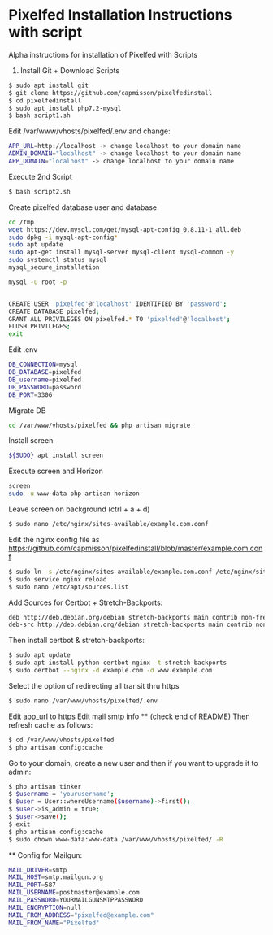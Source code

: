 # Pixelfed Installation Instructions with script

Alpha instructions for installation of Pixelfed with Scripts

1. Install Git + Download Scripts
```sh
$ sudo apt install git
$ git clone https://github.com/capmisson/pixelfedinstall
$ cd pixelfedinstall
$ sudo apt install php7.2-mysql
$ bash script1.sh
```

Edit /var/www/vhosts/pixelfed/.env and change:
```sh
APP_URL=http://localhost -> change localhost to your domain name
ADMIN_DOMAIN="localhost" -> change localhost to your domain name
APP_DOMAIN="localhost" -> change localhost to your domain name
```

Execute 2nd Script 
```sh
$ bash script2.sh
```

Create pixelfed database user and database

```sh
cd /tmp
wget https://dev.mysql.com/get/mysql-apt-config_0.8.11-1_all.deb
sudo dpkg -i mysql-apt-config* 
sudo apt update 
sudo apt-get install mysql-server mysql-client mysql-common -y
sudo systemctl status mysql 
mysql_secure_installation 

mysql -u root -p 


CREATE USER 'pixelfed'@'localhost' IDENTIFIED BY 'password'; 
CREATE DATABASE pixelfed; 
GRANT ALL PRIVILEGES ON pixelfed.* TO 'pixelfed'@'localhost'; 
FLUSH PRIVILEGES;  
exit
```

Edit .env
```sh
DB_CONNECTION=mysql
DB_DATABASE=pixelfed
DB_username=pixelfed
DB_PASSWORD=password
DB_PORT=3306
```

Migrate DB
```sh
cd /var/www/vhosts/pixelfed && php artisan migrate
```

Install screen
```sh
${SUDO} apt install screen
```

Execute screen and Horizon
```sh
screen
sudo -u www-data php artisan horizon
```

Leave screen on background (ctrl + a + d)
```sh
$ sudo nano /etc/nginx/sites-available/example.com.conf

```

Edit the nginx config file as https://github.com/capmisson/pixelfedinstall/blob/master/example.com.conf

```sh
$ sudo ln -s /etc/nginx/sites-available/example.com.conf /etc/nginx/sites-enabled/
$ sudo service nginx reload
$ sudo nano /etc/apt/sources.list
```

Add Sources for Certbot + Stretch-Backports:
```sh
deb http://deb.debian.org/debian stretch-backports main contrib non-free
deb-src http://deb.debian.org/debian stretch-backports main contrib non-free
```

Then install certbot & stretch-backports:
```sh
$ sudo apt update
$ sudo apt install python-certbot-nginx -t stretch-backports
$ sudo certbot --nginx -d example.com -d www.example.com
```
Select the option of redirecting all transit thru https

```sh
$ sudo nano /var/www/vhosts/pixelfed/.env
```

Edit app_url to https
Edit mail smtp info ** (check end of README)
Then refresh cache as follows:
```sh
$ cd /var/www/vhosts/pixelfed
$ php artisan config:cache
```

Go to your domain, create a new user and then if you want to upgrade it to admin:
```sh
$ php artisan tinker
$ $username = 'yourusername';
$ $user = User::whereUsername($username)->first();
$ $user->is_admin = true;
$ $user->save();
$ exit
$ php artisan config:cache
$ sudo chown www-data:www-data /var/www/vhosts/pixelfed/ -R
```

** Config for Mailgun:
```sh
MAIL_DRIVER=smtp
MAIL_HOST=smtp.mailgun.org
MAIL_PORT=587 
MAIL_USERNAME=postmaster@example.com
MAIL_PASSWORD=YOURMAILGUNSMTPPASSWORD
MAIL_ENCRYPTION=null
MAIL_FROM_ADDRESS="pixelfed@example.com"
MAIL_FROM_NAME="Pixelfed"
```
